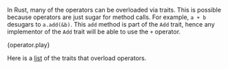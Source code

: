 In Rust, many of the operators can be overloaded via traits. This is possible
because operators are just sugar for method calls. For example, `a + b`
desugars to `a.add(&b)`. This `add` method is part of the `Add` trait, hence
any implementor of the `Add` trait will be able to use the `+` operator.

{operator.play}

Here is a [list](http://static.rust-lang.org/doc/master/core/ops/index.html) of
the traits that overload operators.
